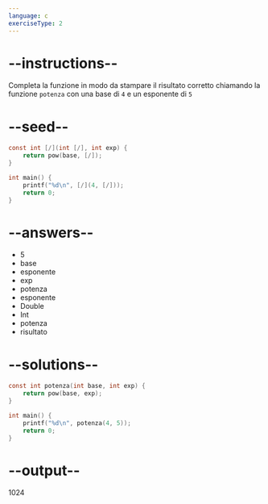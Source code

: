 ```yaml
---
language: c
exerciseType: 2
---
```


# --instructions--

Completa la funzione in modo da stampare il risultato corretto chiamando la funzione `potenza` con una base di `4` e un esponente di `5`

# --seed--

```c
const int [/](int [/], int exp) {
    return pow(base, [/]);
}

int main() {
    printf("%d\n", [/](4, [/]));
    return 0;
}
```

# --answers--

- 5
- base
- esponente
- exp
- potenza
- esponente
- Double
- Int
- potenza
- risultato

# --solutions--

```c
const int potenza(int base, int exp) {
    return pow(base, exp);
}

int main() {
    printf("%d\n", potenza(4, 5));
    return 0;
}
```

# --output--

1024
